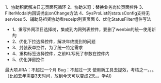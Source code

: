 1、协助积武解决日志页面死循环
2、协助米奇：替换业务岗位页面控件
3、FilterModal内回调抛出onChange方法
4、SysProList的statusConfig支持无services
5、辅助马祖贤协助看receipt列表页面
6、优化StatusFilter组件写法





- 1、重写外网项目选择树，集成到内网列表控件，要删了wenbin的统一使用新的
- 2、优化下拉选择控件，解决年终提到的问题
- 3、封装表单控件，为了统一特定需求
- 4、重构标签选择控件，之前KL写死了参数在控件内
- 5、优化弹窗控件


最大项JIRA：不超过一个月
Bug：不超过一天
使用新工具去提效，考核之一。。。（比如去年需要3天时间，放到今天可以变成2天。。学AI）


